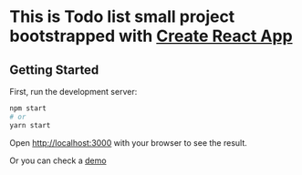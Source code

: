 # This is Todo list small project bootstrapped with [Create React App](https://github.com/facebook/create-react-app)

## Getting Started

First, run the development server:

```bash
npm start
# or
yarn start
```

Open [http://localhost:3000](http://localhost:3000) with your browser to see the result.

Or you can check a [demo](https://test-todo-web.vercel.app/)
